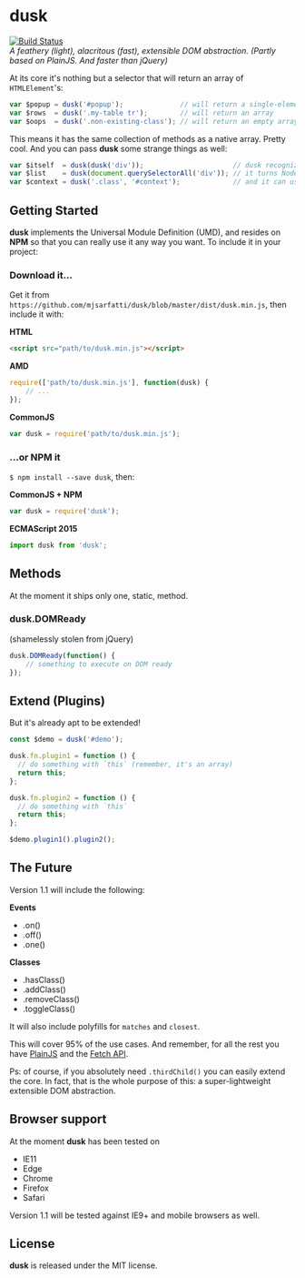 # dusk 
[![Build Status](https://travis-ci.org/mjsarfatti/dusk.svg?branch=master)](https://travis-ci.org/mjsarfatti/dusk)  
_A feathery (light), alacritous (fast), extensible DOM abstraction.
(Partly based on PlainJS. And faster than jQuery)_

At its core it's nothing but a selector that will return an array of `HTMLElement`'s:

```js
var $popup = dusk('#popup');              // will return a single-element array
var $rows  = dusk('.my-table tr');        // will return an array
var $oops  = dusk('.non-existing-class'); // will return an empty array
```

This means it has the same collection of methods as a native array. Pretty cool. And you can pass **dusk** some strange things as well:

```js
var $itself  = dusk(dusk('div'));                      // dusk recognizes itself
var $list    = dusk(document.querySelectorAll('div')); // it turns NodeList's and HTMLCollection's into arrays
var $context = dusk('.class', '#context');             // and it can use a context
```

## Getting Started

**dusk** implements the Universal Module Definition (UMD), and resides on **NPM** so that you can really use it any way you want. To include it in your project:

### Download it...

Get it from `https://github.com/mjsarfatti/dusk/blob/master/dist/dusk.min.js`, then include it with:

**HTML**
```html
<script src="path/to/dusk.min.js"></script>
```

**AMD**
```js
require(['path/to/dusk.min.js'], function(dusk) {
	// ...
});
```

**CommonJS**
```js
var dusk = require('path/to/dusk.min.js');
```

### ...or NPM it

`$ npm install --save dusk`, then:

**CommonJS + NPM**
```js
var dusk = require('dusk');
```

**ECMAScript 2015**
```js
import dusk from 'dusk';
```

## Methods

At the moment it ships only one, static, method.

### dusk.DOMReady

(shamelessly stolen from jQuery)

```js
dusk.DOMReady(function() {
	// something to execute on DOM ready
});
```

## Extend (Plugins)

But it's already apt to be extended!

```js
const $demo = dusk('#demo');

dusk.fn.plugin1 = function () {
  // do something with `this` (remember, it's an array)
  return this;
};

dusk.fn.plugin2 = function () {
  // do something with `this`
  return this;
};

$demo.plugin1().plugin2();
```

## The Future

Version 1.1 will include the following:

**Events**

- .on()
- .off()
- .one()

**Classes**

- .hasClass()
- .addClass()
- .removeClass()
- .toggleClass()

It will also include polyfills for `matches` and `closest`.

This will cover 95% of the use cases. And remember, for all the rest you have [PlainJS](https://plainjs.com/) and the [Fetch API](https://developer.mozilla.org/en-US/docs/Web/API/Fetch_API).

Ps: of course, if you absolutely need `.thirdChild()` you can easily extend the core. In fact, that is the whole purpose of this: a super-lightweight extensible DOM abstraction.

## Browser support

At the moment **dusk** has been tested on

- IE11
- Edge
- Chrome
- Firefox
- Safari

Version 1.1 will be tested against IE9+ and mobile browsers as well.

## License

**dusk** is released under the MIT license.
